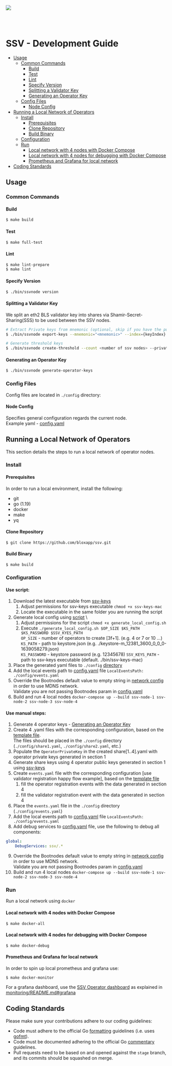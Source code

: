 [<img src="./resources/bloxstaking_header_image.png" >](https://www.bloxstaking.com/)

<br>
<br>

# SSV - Development Guide

* [Usage](#usage)
  + [Common Commands](#common-commands)
    - [Build](#build)
    - [Test](#test)
    - [Lint](#lint)
    - [Specify Version](#specify-version)
    - [Splitting a Validator Key](#splitting-a-validator-key)
    - [Generating an Operator Key](#generating-an-operator-key)
  + [Config Files](#config-files)
    - [Node Config](#node-config)
* [Running a Local Network of Operators](#running-a-local-network-of-operators)
  + [Install](#install)
    - [Prerequisites](#prerequisites)
    - [Clone Repository](#clone-repository)
    - [Build Binary](#build-binary)
  + [Configuration](#configuration)
  + [Run](#run)
    - [Local network with 4 nodes with Docker Compose](#local-network-with-4-nodes-with-docker-compose)
    - [Local network with 4 nodes for debugging with Docker Compose](#local-network-with-4-nodes-for-debugging-with-docker-compose)
    - [Prometheus and Grafana for local network](#prometheus-and-grafana-for-local-network)
* [Coding Standards](#coding-standards)

## Usage

### Common Commands

#### Build
```bash
$ make build
```

#### Test
```bash
$ make full-test
```

#### Lint
```bash
$ make lint-prepare
$ make lint
```

#### Specify Version

```bash
$ ./bin/ssvnode version
```

#### Splitting a Validator Key

We split an eth2 BLS validator key into shares via Shamir-Secret-Sharing(SSS) to be used between the SSV nodes.

```bash
# Extract Private keys from mnemonic (optional, skip if you have the public/private keys ) 
$ ./bin/ssvnode export-keys --mnemonic="<mnemonic>" --index={keyIndex}

# Generate threshold keys
$ ./bin/ssvnode create-threshold --count <number of ssv nodes> --private-key <privateKey>
```

#### Generating an Operator Key

```bash
$ ./bin/ssvnode generate-operator-keys
```

### Config Files

Config files are located in `./config` directory:

#### Node Config 

Specifies general configuration regards the current node. \
Example yaml - [config.yaml](../config/config.yaml)

## Running a Local Network of Operators

This section details the steps to run a local network of operator nodes.

### Install

#### Prerequisites

In order to run a local environment, install the following:
* git
* go (1.19)
* docker
* make
* yq

#### Clone Repository

```shell
$ git clone https://github.com/bloxapp/ssv.git
```

#### Build Binary

```shell
$ make build
```

### Configuration

#### Use script:

1. Download the latest executable from [ssv-keys](https://github.com/bloxapp/ssv-keys/releases)
   1. Adjust permissions for ssv-keys executable ```chmod +x ssv-keys-mac```
   2. Locate the executable in the same folder you are running the script
2. Generate local config using [script](../scripts/generate_local_config.sh) \
   1. Adjust permissions for the script ```chmod +x generate_local_config.sh```
   2. Execute ```./generate_local_config.sh $OP_SIZE $KS_PATH $KS_PASSWORD $SSV_KYES_PATH``` \
      `OP_SIZE` - number of operators to create [3f+1]. (e.g. 4 or 7 or 10 ...) \
      `KS_PATH` - path to keystore.json (e.g. ./keystore-m_12381_3600_0_0_0-1639058279.json)\
      `KS_PASSWORD` - keystore password (e.g. 12345678)
      `SSV_KEYS_PATH` - path to ssv-keys executable (default. ./bin/ssv-keys-mac)
3. Place the generated yaml files to `./config` [directory](../config)
4. Add the local events path to [config.yaml](../config/config.yaml) file `LocalEventsPath: ./config/events.yaml`
5. Override the Bootnodes default value to empty string in [network config](../network/p2p/config.go) in order to use MDNS network. \
   Validate you are not passing Bootnodes param in [config.yaml](../config/config.yaml)
6. Build and run 4 local nodes ```docker-compose up --build ssv-node-1 ssv-node-2 ssv-node-3 ssv-node-4```

#### Use manual steps:

1. Generate 4 operator keys - [Generating an Operator Key](#generating-an-operator-key)
2. Create 4 .yaml files with the corresponding configuration, based on the [template file](../config/example_share.yaml). \
   The files should be placed in the `./config` directory (`./config/share1.yaml`, `./config/share2.yaml`, etc.)
3. Populate the `OperatorPrivateKey` in the created share[1..4].yaml with operator private keys generated in section 1 
4. Generate share keys using 4 operator public keys generated in section 1 using [ssv-keys](https://github.com/bloxapp/ssv-keys#option-1-running-an-executable-recommended-route)
5. Create `events.yaml` file with the corresponding configuration [use validator registration happy flow example], based on the [template file](../config/example_events.yaml)
   1. fill the operator registration events with the data generated in section 4
   2. fill the validator registration event with the data generated in section 4
6. Place the `events.yaml` file in the `./config` directory (`./config/events.yaml`)
7. Add the local events path to [config.yaml](../config/config.yaml) file `LocalEventsPath: ./config/events.yaml`
8. Add debug services to [config.yaml](../config/config.yaml) file, use the following to debug all components: 
```yaml 
global:
    DebugServices: ssv/.*
```
9. Override the Bootnodes default value to empty string in [network config](../network/p2p/config.go) in order to use MDNS network. \
   Validate you are not passing Bootnodes param in [config.yaml](../config/config.yaml)
10. Build and run 4 local nodes ```docker-compose up --build ssv-node-1 ssv-node-2 ssv-node-3 ssv-node-4```

### Run

Run a local network using `docker`

#### Local network with 4 nodes with Docker Compose

```shell
$ make docker-all 
```

#### Local network with 4 nodes for debugging with Docker Compose

```shell
$ make docker-debug 
```

#### Prometheus and Grafana for local network

In order to spin up local prometheus and grafana use:
```shell
$ make docker-monitor
```

For a grafana dashboard, use the [SSV Operator dashboard](../monitoring/grafana/dashboard_ssv_operator.json) as explained in [monitoring/README.md#grafana](../monitoring/README.md#grafana) 

## Coding Standards

Please make sure your contributions adhere to our coding guidelines:

* Code must adhere to the official Go [formatting](https://golang.org/doc/effective_go.html#formatting)
  guidelines (i.e. uses [gofmt](https://golang.org/cmd/gofmt/)).
* Code must be documented adhering to the official Go [commentary](https://golang.org/doc/effective_go.html#commentary)
  guidelines.
* Pull requests need to be based on and opened against the `stage` branch, and its commits should be squashed on merge.
